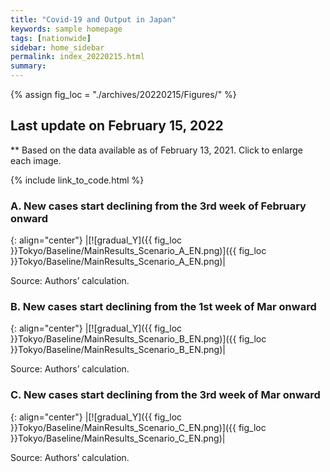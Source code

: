 ```yaml
---
title: "Covid-19 and Output in Japan"
keywords: sample homepage
tags: [nationwide]
sidebar: home_sidebar
permalink: index_20220215.html
summary:
---
```


{% assign fig_loc = "./archives/20220215/Figures/" %}

## Last update on February 15, 2022
** Based on the data available as of February 13, 2021. Click to enlarge each image.

{% include link_to_code.html %}







### A. New cases start declining from the 3rd week of February onward

{: align="center"}
|[![gradual_Y]({{ fig_loc }}Tokyo/Baseline/MainResults_Scenario_A_EN.png)]({{ fig_loc }}Tokyo/Baseline/MainResults_Scenario_A_EN.png)|

Source: Authors’ calculation.

### B. New cases start declining from the 1st week of Mar onward

{: align="center"}
|[![gradual_Y]({{ fig_loc }}Tokyo/Baseline/MainResults_Scenario_B_EN.png)]({{ fig_loc }}Tokyo/Baseline/MainResults_Scenario_B_EN.png)|

Source: Authors’ calculation.

### C. New cases start declining from the 3rd week of Mar onward

{: align="center"}
|[![gradual_Y]({{ fig_loc }}Tokyo/Baseline/MainResults_Scenario_C_EN.png)]({{ fig_loc }}Tokyo/Baseline/MainResults_Scenario_C_EN.png)|

Source: Authors’ calculation.
